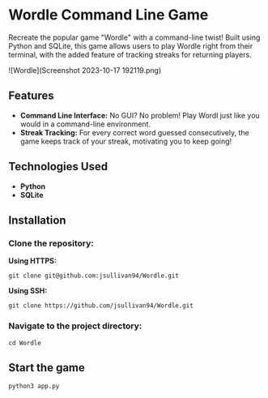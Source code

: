 # Wordle Command Line Game
Recreate the popular game "Wordle" with a command-line twist! Built using Python and SQLite, this game allows users to play Wordle right from their terminal, with the added feature of tracking streaks for returning players.

![Wordle](Screenshot 2023-10-17 192119.png)

## Features
- **Command Line Interface:** No GUI? No problem! Play Wordl just like you would in a command-line environment.
- **Streak Tracking:** For every correct word guessed consecutively, the game keeps track of your streak, motivating you to keep going!

## Technologies Used
- **Python**
- **SQLite**

## Installation
### Clone the repository:
**Using HTTPS:** 
```
git clone git@github.com:jsullivan94/Wordle.git
```
**Using SSH:**
``` 
git clone https://github.com/jsullivan94/Wordle.git
```
### Navigate to the project directory:
```
cd Wordle
```
## Start the game
```
python3 app.py
```

